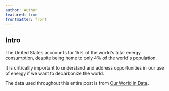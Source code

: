 ```yaml
---
author: Author
featured: true
frontmatter: front
---
```


## Intro

The United States accoounts for 15% of the world's total energy consumption, despite being home to only 4% of the world's population.

It is criticallly important to understand and address opportunities in our use of energy if we want to decarbonize the world.

The data used throughout this entire post is from [Our World in Data](https://ourworldindata.org/energy).
